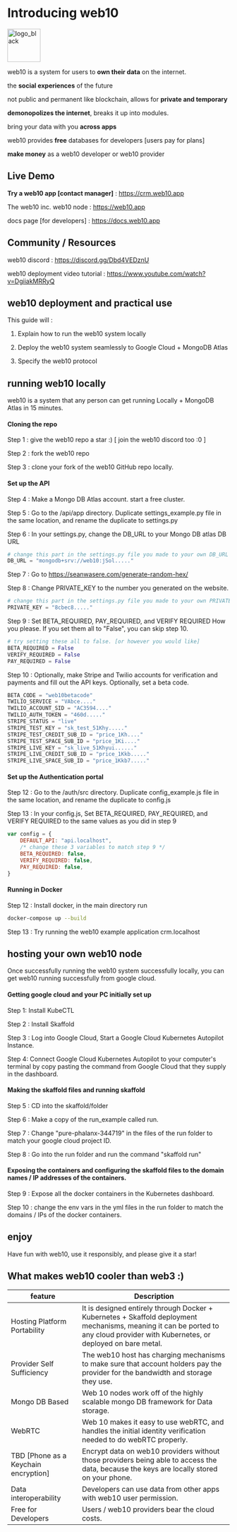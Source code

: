 # Introducing web10





<img src="auth\public\logo_blue.jpg" alt="logo_black" style="height:75px;" />



web10 is a system for users to **own their data** on the internet. 

the **social experiences** of the future

not public and permanent like blockchain, allows for **private and temporary**

**demonopolizes the internet**, breaks it up into modules.

bring your data with you **across apps**

web10 provides **free** databases for developers [users pay for plans]

**make money** as a web10 developer or web10 provider



## Live Demo

**Try a web10 app [contact manager]** : https://crm.web10.app

The web10 inc. web10 node : https://web10.app 

docs page [for developers] : https://docs.web10.app



## Community / Resources

web10 discord : https://discord.gg/Dbd4VEDznU

web10 deployment video tutorial : https://www.youtube.com/watch?v=DgiiakMRRyQ



## web10 deployment and practical use

This guide will : 

1. Explain how to run the web10 system locally

2. Deploy the web10 system seamlessly to Google Cloud + MongoDB Atlas

3. Specify the web10 protocol

   

## running web10 locally

web10 is a system that any person can get running Locally + MongoDB Atlas in 15 minutes. 

#### Cloning the repo

Step 1 : give the web10 repo a star :) [ join the web10 discord too :0 ]

Step 2 : fork the web10 repo

Step 3 : clone your fork of the web10 GitHub repo locally.

#### Set up the API

Step 4 : Make a Mongo DB Atlas account. start a free cluster.

Step 5 : Go to the /api/app directory. Duplicate settings_example.py file in the same location, and rename the duplicate to settings.py

Step 6 : In your settings.py, change the DB_URL to your Mongo DB atlas DB URL

```python
# change this part in the settings.py file you made to your own DB_URL
DB_URL = "mongodb+srv://web10:jSol....."
```

Step 7 : Go to https://seanwasere.com/generate-random-hex/

Step 8 : Change PRIVATE_KEY to the number you generated on the website.

```python
# change this part in the settings.py file you made to your own PRIVATE_KEY
PRIVATE_KEY = "8cbec8....."
```

Step 9 : Set BETA_REQUIRED, PAY_REQUIRED, and VERIFY REQUIRED How you please. If you set them all to "False", you can skip step 10.

```python
# try setting these all to false. [or however you would like]
BETA_REQUIRED = False
VERIFY_REQUIRED = False
PAY_REQUIRED = False
```

Step 10 : Optionally, make Stripe and Twilio accounts for verification and payments and fill out the API keys. Optionally, set a beta code.

```python
BETA_CODE = "web10betacode"
TWILIO_SERVICE = "VAbce...."
TWILIO_ACCOUNT_SID = "AC3594...."
TWILIO_AUTH_TOKEN = "460d....."
STRIPE_STATUS = "live"
STRIPE_TEST_KEY = "sk_test_51Khy....."
STRIPE_TEST_CREDIT_SUB_ID = "price_1Kh...."
STRIPE_TEST_SPACE_SUB_ID = "price_1Ki...."
STRIPE_LIVE_KEY = "sk_live_51Khyui......"
STRIPE_LIVE_CREDIT_SUB_ID = "price_1Kkb....."
STRIPE_LIVE_SPACE_SUB_ID = "price_1Kkb7....."  
```

#### Set up the Authentication portal

Step 12 : Go to the /auth/src directory. Duplicate config_example.js file in the same location, and rename the duplicate to config.js

Step 13 : In your config.js, Set BETA_REQUIRED, PAY_REQUIRED, and VERIFY REQUIRED to the same values as you did in step 9 

```javascript
var config = {
    DEFAULT_API: "api.localhost",
    /* change these 3 variables to match step 9 */
    BETA_REQUIRED: false,
    VERIFY_REQUIRED: false,
    PAY_REQUIRED: false,
}

```

#### Running in Docker

Step 12 : Install docker, in the main directory run 

```bash
docker-compose up --build
```

Step 13 : Try running the web10 example application crm.localhost



## hosting your own web10 node

Once successfully running the web10 system successfully locally, you can get web10 running successfully from google cloud.

#### Getting google cloud and your PC initially set up

Step 1: Install KubeCTL

Step 2 : Install Skaffold

Step 3 : Log into Google Cloud, Start a Google Cloud Kubernetes Autopilot Instance.

Step 4: Connect Google Cloud Kubernetes Autopilot to your computer's terminal by copy pasting the command from Google Cloud that they supply in the dashboard.

#### Making the skaffold files and running skaffold

Step 5 : CD into the skaffold/folder

Step 6 : Make a copy of the run_example called run.

Step 7 : Change "pure-phalanx-344719" in the files of the run folder to match your google cloud project ID.

Step 8 : Go into the run folder and run the command "skaffold run"

#### Exposing the containers and configuring the skaffold files to the domain names / IP addresses of the containers.

Step 9 : Expose all the docker containers in the Kubernetes dashboard.

Step 10 : change the env vars in the yml files in the run folder to match the domains / IPs of the docker containers.

## enjoy

Have fun with web10, use it responsibly, and please give it a star!



## What makes web10 cooler than web3 :)

| feature                              | Description                                                  |
| ------------------------------------ | ------------------------------------------------------------ |
| Hosting Platform Portability         | It is designed entirely through Docker + Kubernetes + Skaffold deployment mechanisms, meaning it can be ported to any cloud provider with Kubernetes, or deployed on bare metal. |
| Provider Self Sufficiency            | The web10 host has charging mechanisms to make sure that account holders pay the provider for the bandwidth and storage they use. |
| Mongo DB Based                       | Web 10 nodes work off of the highly scalable mongo DB framework for Data storage. |
| WebRTC                               | Web 10 makes it easy to use webRTC, and handles the initial identity verification needed to do webRTC properly. |
| TBD [Phone as a Keychain encryption] | Encrypt data on web10 providers without those providers being able to access the data, because the keys are locally stored on your phone. |
| Data interoperability                | Developers can use data from other apps with web10 user permission. |
| Free for Developers                  | Users / web10 providers bear the cloud costs.                |
